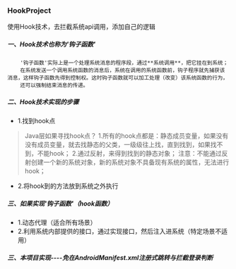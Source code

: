 ### HookProject
使用Hook技术，去拦截系统api调用，添加自己的逻辑


##### 一、Hook技术也称为'钩子函数'
        '钩子函数'实际上是一个处理系统消息的程序段，通过**系统调用**，把它挂在到系统；
        在系统发送一个调用系统函数的消息后，系统在调用的系统函数前，钩子程序就先捕获该消息，这样钩子函数先得到控制权。这时钩子函数就可以加工处理（改变）该系统函数的行为，
        还可以强制结束消息的传递。

##### 二、Hook技术实现的步骤
* 1.找到hook点
>Java层如果寻找hook点？
>   1.所有的hook点都是：静态成员变量，如果没有没有成员变量，就去找静态的父类，一级级往上找，直到找到，如果找不到，不能hook；
>   2.通过反射，来得到找到的静态对象；
>  注意：不能通过反射创建一个新的系统对象，新的系统对象不具备现有系统的属性，无法进行hook；
* 2.将hook到的方法放到系统之外执行

##### 三、如果实现'钩子函数'（hook函数）
* 1.动态代理（适合所有场景）
* 2.利用系统内部提供的接口，通过实现接口，然后注入进系统（特定场景不适用）

##### 三、本项目实现----免在AndroidManifest.xml注册式跳转与拦截登录判断